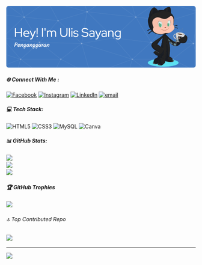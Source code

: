 ![Ulis Sayang](img/github-header-image.png)

<!--
**ulissayang/ulissayang** is a ✨ _special_ ✨ repository because its `README.md` (this file) appears on your GitHub profile.

Here are some ideas to get you started:

- 🔭 I’m currently working on ...
- 🌱 I’m currently learning ...
- 👯 I’m looking to collaborate on ...
- 🤔 I’m looking for help with ...
- 💬 Ask me about ...
- 📫 How to reach me: ...
- 😄 Pronouns: ...
- ⚡ Fun fact: ...
-->
<!-- # 💫 About Me:
## Hello World! I'm Ulis Sayang 👋
 -->

##### 🌐 Connect With Me :

[![Facebook](https://img.shields.io/badge/Facebook-%231877F2.svg?logo=Facebook&logoColor=white)](https://facebook.com/ulax.211911) [![Instagram](https://img.shields.io/badge/Instagram-%23E4405F.svg?logo=Instagram&logoColor=white)](https://instagram.com/ulax___) [![LinkedIn](https://img.shields.io/badge/LinkedIn-%230077B5.svg?logo=linkedin&logoColor=white)](https://linkedin.com/in/www.linkedin.com/in/ulis-l-005629123) [![email](https://img.shields.io/badge/Email-D14836?logo=gmail&logoColor=white)](mailto:ulissleksmart@gmail.com)


##### 💻 Tech Stack:

![HTML5](https://img.shields.io/badge/html5-%23E34F26.svg?style=for-the-badge&logo=html5&logoColor=white) ![CSS3](https://img.shields.io/badge/css3-%231572B6.svg?style=for-the-badge&logo=css3&logoColor=white) ![MySQL](https://img.shields.io/badge/mysql-4479A1.svg?style=for-the-badge&logo=mysql&logoColor=white) ![Canva](https://img.shields.io/badge/Canva-%2300C4CC.svg?style=for-the-badge&logo=Canva&logoColor=white)

##### 📊 GitHub Stats:

![](https://github-readme-stats.vercel.app/api?username=ulissayang&theme=one_dark_pro&hide_border=false&include_all_commits=true&count_private=true)<br/>
![](https://nirzak-streak-stats.vercel.app/?user=ulissayang&theme=one_dark_pro&hide_border=false)<br/>
![](https://github-readme-stats.vercel.app/api/top-langs/?username=ulissayang&theme=one_dark_pro&hide_border=false&include_all_commits=true&count_private=true&layout=compact)

##### 🏆 GitHub Trophies

![](https://github-profile-trophy.vercel.app/?username=ulissayang&theme=radical&no-frame=false&no-bg=true&margin-w=4)

###### 🔝 Top Contributed Repo

![](https://github-contributor-stats.vercel.app/api?username=ulissayang&limit=5&theme=dark&combine_all_yearly_contributions=true)

---

[![](https://visitcount.itsvg.in/api?id=ulissayang&icon=0&color=0)](https://visitcount.itsvg.in)

<!-- Proudly created with GPRM ( https://gprm.itsvg.in ) -->
